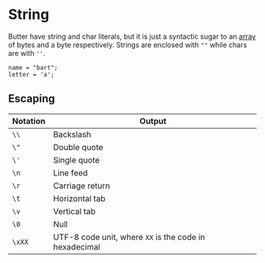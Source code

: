 # String

Butter have string and char literals, but it is just a syntactic sugar to an [array] of bytes and a byte respectively. Strings are enclosed with `""` while chars are with `''`.

[array]: array.md

```butter
name = "bart";
letter = 'a';
```

## Escaping

| Notation | Output                                                 |
| -------- | ------------------------------------------------------ |
| `\\`     | Backslash                                              |
| `\"`     | Double quote                                           |
| `\'`     | Single quote                                           |
| `\n`     | Line feed                                              |
| `\r`     | Carriage return                                        |
| `\t`     | Horizontal tab                                         |
| `\v`     | Vertical tab                                           |
| `\0`     | Null                                                   |
| `\xXX`   | UTF-8 code unit, where `XX` is the code in hexadecimal |
